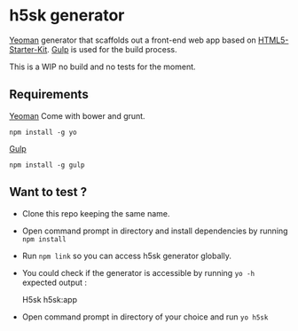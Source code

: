 # h5sk generator

[Yeoman](http://yeoman.io) generator that scaffolds out a front-end web app based on [HTML5-Starter-Kit](https://github.com/laurent-bettin/HTML5-Starter-Kit).
[Gulp](http://gulpjs.com/) is used for the build process.

This is a WIP no build and no tests for the moment.

## Requirements

[Yeoman](http://yeoman.io) Come with bower and grunt.

    npm install -g yo

[Gulp](http://gulpjs.com/)

    npm install -g gulp

## Want to test ?

- Clone this repo keeping the same name.
- Open command prompt in directory and install dependencies by running `npm install`
- Run `npm link` so you can access h5sk generator globally.
- You could check if the generator is accessible by running `yo -h`
expected output :

    H5sk
      h5sk:app

- Open command prompt in directory of your choice and run `yo h5sk`
